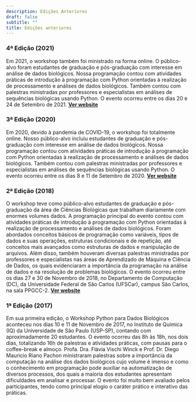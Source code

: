 ```yaml
---
description: Edições Anteriores
draft: false
subtitle: ""
title: Edições anteriores
---
```


### 4ª Edição (2021)

Em 2021, o workshop também foi ministrado na forma online. O público-alvo foram estudantes de graduação e pós-graduação com interesse em análise de dados biológicos. Nossa programação contou com atividades práticas de introdução à programação com Python orientadas à realização de processamento e análises de dados biológicos. Também contou com palestras ministradas por professores e especialistas em análises de sequências biológicas usando Python. O evento ocorreu entre os dias 20 e 24 de Setembro de 2021. <a href="https://btwbd.gitlab.io/sitepythonbiodata2021" title="Edição 2020" class="btn-link"><b> Ver website<i class="fas fa-arrow-right"></i></b></a>


### 3ª Edição (2020)

Em 2020, devido à pandemia de COVID-19, o workshop foi totalmente online. Nosso público-alvo incluiu estudantes de graduação e pós-graduação com interesse em análise de dados biológicos. Nossa programação contou com atividades práticas de introdução à programação com Python orientadas à realização de processamento e análises de dados biológicos. Também contou com palestras ministradas por professores e especialistas em análises de sequências biológicas usando Python. O evento ocorreu entre os dias 8 e 11 de Setembro de 2020. <a href="https://btwbd.gitlab.io/sitepythonbiodata2020/index.html" title="Edição 2020" class="btn-link"><b> Ver website<i class="fas fa-arrow-right"></i></b></a>

### 2ª Edição (2018)

O workshop teve como público-alvo estudantes de graduação e pós-graduação da área de Ciências Biológicas que trabalham diariamente com enormes volumes dados. A programação principal do evento contou com atividades práticas de introdução à programação com Python orientadas à realização de processamento e análises de dados biológicos. Foram abordados conceitos básicos de programação como variáveis, tipos de dados e suas operações, estruturas condicionais e de repetição, até conceitos mais avançados como estruturas de dados e manipulação de arquivos. Além disso, também houveram diversas palestras ministradas por professores e especialistas nas áreas de Aprendizado de Máquina e Ciência de Dados, os quais evidenciaram a importância da programação na análise de dados e na resolução de problemas biológicos. O evento ocorreu entre os dias 27 e 30 de Novembro de 2018, no Departamento de Computação (DC), da Universidade Federal de São Carlos (UFSCar), campus São Carlos, na sala PPGCC-2. <a href="https://btwbd.gitlab.io/sitepythonbiodata2018/index.html" title="Edição 2018" class="btn-link"><b> Ver website<i class="fas fa-arrow-right"></i></b></a>

### 1ª Edição (2017)

Em sua primeira edição, o Workshop Python para Dados Biológicos aconteceu nos dias 10 e 11 de Novembro de 2017, no Instituto de Química (IQ) da Universidade de São Paulo (USP-SP), contando com aproximadamente 20 estudantes. O evento ocorreu das 8h às 18h, nos dois dias, totalizando 16h de palestras e atividades práticas, com pausas para o coffee-break e almoço. Profa. Dra. Flávia Vischi Winck e Prof. Dr. Diego Mauricio Riano Pachon ministraram palestras sobre a importância da computação na análise dos dados biológicos cujo volume é imenso e como o conhecimento em programação pode
                  auxiliar na
                  automatização de diversos processos, dos quais a maioria dos estudantes
                  apresentam dificuldades em analisar e processar.
                  O evento foi muito bem avaliado pelos participantes, tendo como principal elogio o caráter prático e
                  interativo
                  das práticas.
                
